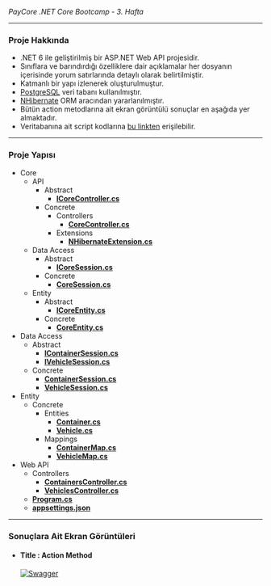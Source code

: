 <i>PayCore .NET Core Bootcamp - 3. Hafta</i>

<hr />
<h3>Proje Hakkında</h4>
<ul>
    <li>.NET 6 ile geliştirilmiş bir ASP.NET Web API projesidir.</li>
    <li>Sınıflara ve barındırdığı özelliklere dair açıklamalar her dosyanın içerisinde yorum satırlarında detaylı olarak belirtilmiştir.</li>
    <li>Katmanlı bir yapı izlenerek oluşturulmuştur.</li>
    <li><a href="https://www.postgresql.org" target="_blank">PostgreSQL</a> veri tabanı kullanılmıştır.</li>
    <li><a href="https://nhibernate.info" target="_blank">NHibernate</a> ORM aracından yararlanılmıştır.</li>
    <li>Bütün action metodlarına ait ekran görüntülü sonuçlar en aşağıda yer almaktadır.</li>
    <li>Veritabanına ait script kodlarına <a href="" target="_blank">bu linkten</a> erişilebilir.</li>
</ul>

<hr />
<h3>Proje Yapısı</h4>
<ul>
    <li>Core
        <ul>
            <li>API
                <ul>
                    <li>Abstract
                        <ul>
                            <li><a href="" target="_blank"><b>ICoreController.cs</b></a></li>
                        </ul>
                    </li>
                    <li>Concrete
                        <ul>
                            <li>Controllers
                                <ul>
                                    <li><a href="" target="_blank"><b>CoreController.cs</b></a></li>
                                </ul>
                            </li>
                            <li>Extensions
                                <ul>
                                    <li><a href="" target="_blank"><b>NHibernateExtension.cs</b></a></li>
                                </ul>
                            </li>
                        </ul>
                    </li>
                </ul>
            </li>
            <li>Data Access
                <ul>
                    <li>Abstract
                        <ul>
                            <li><a href="" target="_blank"><b>ICoreSession.cs</b></a></li>
                        </ul>
                    </li>
                    <li>Concrete
                        <ul>
                            <li><a href="" target="_blank"><b>CoreSession.cs</b></a></li>
                        </ul>
                    </li>
                </ul>
            </li>
            <li>Entity
                <ul>
                    <li>Abstract
                        <ul>
                            <li><a href="" target="_blank"><b>ICoreEntity.cs</b></a></li>
                        </ul>
                    </li>
                    <li>Concrete
                        <ul>
                            <li><a href="" target="_blank"><b>CoreEntity.cs</b></a></li>
                        </ul>
                    </li>
                </ul>
            </li>
        </ul>
    </li>
    <li>Data Access
        <ul>
            <li>Abstract
                <ul>
                    <li><a href="" target="_blank"><b>IContainerSession.cs</b></a></li>
                    <li><a href="" target="_blank"><b>IVehicleSession.cs</b></a></li>
                </ul>
            </li>
            <li>Concrete
                <ul>
                    <li><a href="" target="_blank"><b>ContainerSession.cs</b></a></li>
                    <li><a href="" target="_blank"><b>VehicleSession.cs</b></a></li>
                </ul>
            </li>
        </ul>
    </li>
    <li>Entity
        <ul>
            <li>Concrete
                <ul>
                    <li>Entities
                        <ul>
                            <li><a href="" target="_blank"><b>Container.cs</b></a></li>
                            <li><a href="" target="_blank"><b>Vehicle.cs</b></a></li>
                        </ul>
                    </li>
                    <li>Mappings
                        <ul>
                            <li><a href="" target="_blank"><b>ContainerMap.cs</b></a></li>
                            <li><a href="" target="_blank"><b>VehicleMap.cs</b></a></li>
                        </ul>
                    </li>
                </ul>
            </li>
        </ul>
    </li>
    <li>Web API
        <ul>
            <li>Controllers
                <ul>
                    <li><a href="" target="_blank"><b>ContainersController.cs</b></a></li>
                    <li><a href="" target="_blank"><b>VehiclesController.cs</b></a></li>
                </ul>
            </li>
            <li><a href="" target="_blank"><b>Program.cs</b></a></li>
            <li><a href="" target="_blank"><b>appsettings.json</b></a></li>
        </ul>
    </li>
</ul>

<hr />
<h3><b>Sonuçlara Ait Ekran Görüntüleri</b></h2>
<ul>
<li>
<h4>Title : Action Method</h4>
<p dir="auto"><a target="_blank" rel="noopener noreferrer" href=""><img src="" alt="Swagger" style="max-width: 100%;"></a></p>
</li>
